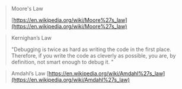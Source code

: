 > Moore's Law
>
> [https://en.wikipedia.org/wiki/Moore%27s_law](https://en.wikipedia.org/wiki/Moore%27s_law)

> Kernighan’s Law
>
> "Debugging is twice as hard as writing the code in the first place. Therefore,
if you write the code as cleverly as possible, you are, by definition, not smart
enough to debug it. "


> Amdahl’s Law
> [https://en.wikipedia.org/wiki/Amdahl%27s_law](https://en.wikipedia.org/wiki/Amdahl%27s_law)
>